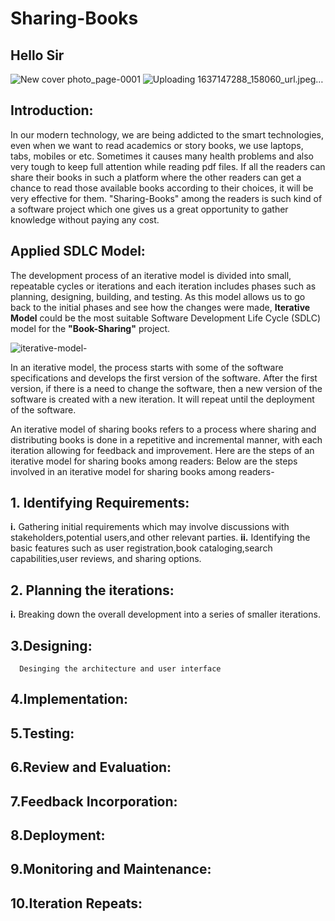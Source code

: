 #


# Sharing-Books
## Hello Sir
![New cover photo_page-0001](https://github.com/SweetysimA/Sharing-Books/assets/154395785/965bb1a1-9440-4269-a0b1-3a43fb9e5b00)
![Uploading 1637147288_158060_url.jpeg…]()

## Introduction:
In our modern technology, we are being addicted to the smart technologies, even when we want to read academics or story books, we use laptops, tabs, mobiles or etc. Sometimes it causes many health problems and also very tough to keep full attention while reading pdf files. If all the readers can share their books in such a platform where the other readers can get a chance to read those available books according to their choices, it will be very effective for them.
"Sharing-Books" among the readers is such kind of a software project which one gives us a great opportunity to gather knowledge without paying any cost.

## Applied SDLC Model:
The development process of an iterative model is divided into small, repeatable cycles or iterations and each iteration includes phases such as planning, designing, building, and testing. As this model allows us to go back to the initial phases and see how the changes were made, <strong>Iterative Model</strong> could be the most suitable Software Development Life Cycle (SDLC) model for the <strong>"Book-Sharing"</strong> project. 

![iterative-model-](https://github.com/SweetysimA/Sharing-Books/assets/154395785/c5e42806-8017-415b-96b4-e4f5bbd91a75)


In an iterative model, the process starts with some of the software specifications and develops the first version of the software. After the first version, if there is a need to change the software, then a new version of the software is created with a new iteration. It will repeat until the deployment of the software.

An iterative model of sharing books refers to a process where sharing and distributing books is done in a repetitive and incremental manner, with each iteration allowing for feedback and improvement. 
Here are the steps of an iterative model for sharing books among readers:
Below are the steps involved in an iterative model for sharing books among readers-

## 1. Identifying Requirements:
   <strong>i.</strong> Gathering initial requirements which may involve discussions with stakeholders,potential users,and other relevant parties.
   <strong>ii.</strong> Identifying the basic features such as user registration,book cataloging,search capabilities,user reviews, and sharing options.

## 2. Planning the iterations:
   <strong>i.</strong> Breaking down the overall development into a series of smaller 
   iterations.


## 3.Designing: 
      Desinging the architecture and user interface 

## 4.Implementation:

## 5.Testing:

## 6.Review and Evaluation:

## 7.Feedback Incorporation:

## 8.Deployment:

## 9.Monitoring and Maintenance:

## 10.Iteration Repeats:









